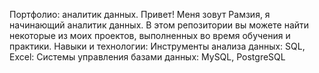 Портфолио: аналитик данных.
Привет! Меня зовут Рамзия, я начинающий аналитик данных. В этом репозитории вы можете найти некоторые из моих проектов, выполненных во время обучения и практики.
Навыки и технологии:
Инструменты анализа данных: SQL, Excel:
Системы управления базами данных: MySQL, PostgreSQL
